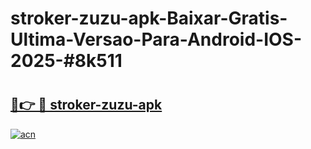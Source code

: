 # stroker-zuzu-apk-Baixar-Gratis-Ultima-Versao-Para-Android-IOS-2025-#8k511

# <h2><a href="https://ainizakaria.my?title=stroker-zuzu-apk&ref=22M">🔗👉 🔴 stroker-zuzu-apk</a></h2>

[![acn](https://github.com/user-attachments/assets/0f9c940e-d8b0-45ae-aac7-cd30a18b3e1c)](https://ainizakaria.my?title=stroker-zuzu-apk&ref=22M)

